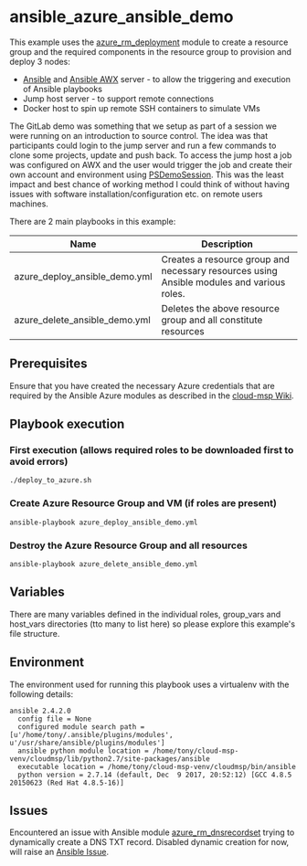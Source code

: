 # ansible_azure_ansible_demo

This example uses the [azure_rm_deployment](http://docs.ansible.com/ansible/latest/azure_rm_deployment_module.html) module  to create a resource group and the required components in the resource group to provision and deploy 3 nodes:

- [Ansible](https://www.ansible.com/) and [Ansible AWX](https://github.com/ansible/awx) server - to allow the triggering and execution of Ansible playbooks
- Jump host server - to support remote connections
- Docker host to spin up remote SSH containers to simulate VMs

The GitLab demo was something that we setup as part of a session we were running on an introduction to source control.  The idea was that participants could login to the jump server and run a few commands to clone some projects, update and push back.  To access the jump host a job was configured on AWX and the user would trigger the job and create their own account and environment using [PSDemoSession](https://github.com/tonyskidmore/PSDemoSession).  This was the least impact and best chance of working method I could think of without having issues with software installation/configuration etc. on remote users machines.


There are 2 main playbooks in this example:

Name | Description
------------ | -------------
azure_deploy_ansible_demo.yml | Creates a resource group and necessary resources using Ansible modules and various roles.
azure_delete_ansible_demo.yml | Deletes the above resource group and all constitute resources

## Prerequisites

Ensure that you have created the necessary Azure credentials that are required by the Ansible Azure modules as described in the [cloud-msp Wiki](https://github.com/tonyskidmore/cloud-msp/wiki/cloud-msp).  

## Playbook execution

### First execution (allows required roles to be downloaded first to avoid errors)
```
./deploy_to_azure.sh
```

### Create Azure Resource Group and VM (if roles are present)
```
ansible-playbook azure_deploy_ansible_demo.yml
```

### Destroy the Azure Resource Group and all resources
```
ansible-playbook azure_delete_ansible_demo.yml
```

## Variables
There are many variables defined in the individual roles, group_vars and host_vars directories (tto many to list here) so please explore this example's file structure.

## Environment
The environment used for running this playbook uses a virtualenv with the following details:  

```
ansible 2.4.2.0
  config file = None
  configured module search path = [u'/home/tony/.ansible/plugins/modules', u'/usr/share/ansible/plugins/modules']
  ansible python module location = /home/tony/cloud-msp-venv/cloudmsp/lib/python2.7/site-packages/ansible
  executable location = /home/tony/cloud-msp-venv/cloudmsp/bin/ansible
  python version = 2.7.14 (default, Dec  9 2017, 20:52:12) [GCC 4.8.5 20150623 (Red Hat 4.8.5-16)]

```

## Issues
Encountered an issue with Ansible module [azure_rm_dnsrecordset](http://docs.ansible.com/ansible/latest/azure_rm_dnsrecordset_module.html) trying to dynamically create a DNS TXT record.  Disabled dynamic creation for now, will raise an [Ansible Issue](https://github.com/ansible/ansible/issues).
